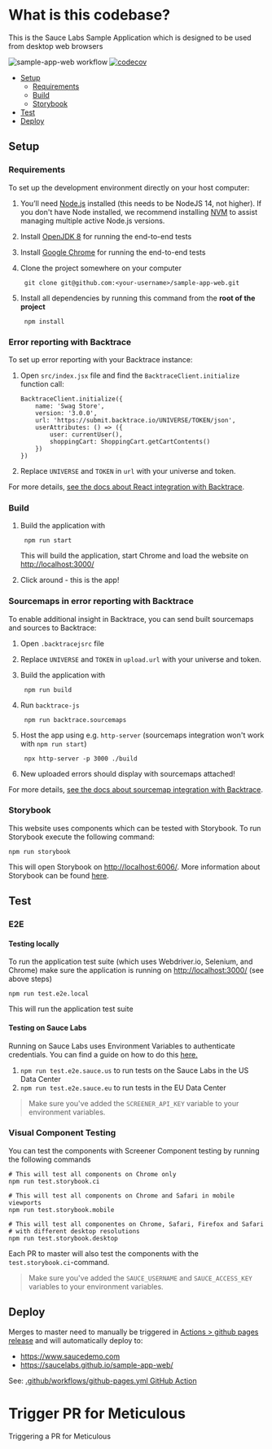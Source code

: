 # What is this codebase?
This is the Sauce Labs Sample Application which is designed to be used from desktop web browsers

![sample-app-web workflow](https://github.com/saucelabs/sample-app-web/actions/workflows/sample-app-web.yml/badge.svg)
[![codecov](https://codecov.io/gh/saucelabs/sample-app-web/branch/master/graph/badge.svg?token=Q4UsgDSRd3)](https://codecov.io/gh/saucelabs/sample-app-web)

- [Setup](#setup)
  - [Requirements](#requirements)
  - [Build](#build)
  - [Storybook](#storybook)
- [Test](#test)
- [Deploy](#deploy)

## Setup
### Requirements
To set up the development environment directly on your host computer:

1. You’ll need [Node.js](http://nodejs.org) installed (this needs to be NodeJS 14, not higher). If you don't have Node installed,
we recommend installing [NVM](https://github.com/creationix/nvm) to assist managing multiple active Node.js versions.
1. Install [OpenJDK 8](https://adoptopenjdk.net/) for running the end-to-end tests
1. Install [Google Chrome](https://www.google.com/chrome/) for running the end-to-end tests
1. Clone the project somewhere on your computer

        git clone git@github.com:<your-username>/sample-app-web.git

1. Install all dependencies by running this command from the **root of the project**

        npm install

### Error reporting with Backtrace
To set up error reporting with your Backtrace instance:

1. Open `src/index.jsx` file and find the `BacktraceClient.initialize` function call:
    ```tsx
    BacktraceClient.initialize({
        name: 'Swag Store',
        version: '3.0.0',
        url: 'https://submit.backtrace.io/UNIVERSE/TOKEN/json',
        userAttributes: () => ({
            user: currentUser(),
            shoppingCart: ShoppingCart.getCartContents()
        })
    })
    ```
1. Replace `UNIVERSE` and `TOKEN` in `url` with your universe and token. 

For more details, [see the docs about React integration with Backtrace](https://docs.saucelabs.com/error-reporting/language-integrations/react/).

### Build
1. Build the application with

        npm run start

    This will build the application, start Chrome and load the website on [http://localhost:3000/](http://localhost:3000/)

1. Click around - this is the app!

### Sourcemaps in error reporting with Backtrace
To enable additional insight in Backtrace, you can send built sourcemaps and sources to Backtrace:
1. Open `.backtracejsrc` file
1. Replace `UNIVERSE` and `TOKEN` in `upload.url` with your universe and token.
1. Build the application with

        npm run build

1. Run `backtrace-js`

        npm run backtrace.sourcemaps

1. Host the app using e.g. `http-server` (sourcemaps integration won't work with `npm run start`)

        npx http-server -p 3000 ./build
        
1. New uploaded errors should display with sourcemaps attached!

For more details, [see the docs about sourcemap integration with Backtrace](https://docs.saucelabs.com/error-reporting/platform-integrations/source-map/).

### Storybook
This website uses components which can be tested with Storybook. To run Storybook execute the following command:

    npm run storybook 

This will open Storybook on [http://localhost:6006/](http://localhost:6006/). More information about Storybook can be 
found [here](https://storybook.js.org/docs/react/get-started/introduction).

## Test
### E2E
#### Testing locally
To run the application test suite (which uses Webdriver.io, Selenium, and Chrome) make sure the application is running
on [http://localhost:3000/](http://localhost:3000/) (see above steps)

    npm run test.e2e.local

This will run the application test suite

#### Testing on Sauce Labs
Running on Sauce Labs uses Environment Variables to authenticate credentials. You can find a guide on how to do this
[here.](https://wiki.saucelabs.com/display/DOCS/Best+Practice%3A+Use+Environment+Variables+for+Authentication+Credentials)

1. `npm run test.e2e.sauce.us` to run tests on the Sauce Labs in the US Data Center
2. `npm run test.e2e.sauce.eu` to run tests in the EU Data Center

> Make sure you've added the `SCREENER_API_KEY` variable to your environment variables.

### Visual Component Testing
You can test the components with Screener Component testing by running the following commands

    # This will test all components on Chrome only
    npm run test.storybook.ci
    
    # This will test all components on Chrome and Safari in mobile viewports
    npm run test.storybook.mobile
    
    # This will test all componentes on Chrome, Safari, Firefox and Safari
    # with different desktop resolutions
    npm run test.storybook.desktop

Each PR to master will also test the components with the `test.storybook.ci`-command.

> Make sure you've added the `SAUCE_USERNAME` and `SAUCE_ACCESS_KEY` variables to your environment variables.

## Deploy

Merges to master need to manually be triggered in [Actions > github pages release](https://github.com/saucelabs/sample-app-web/actions/workflows/github-pages.yml) and will automatically deploy to:
* https://www.saucedemo.com
* https://saucelabs.github.io/sample-app-web/

See: [.github/workflows/github-pages.yml GitHub Action](.github/workflows/github-pages.yml)
# Trigger PR for Meticulous
Triggering a PR for Meticulous

